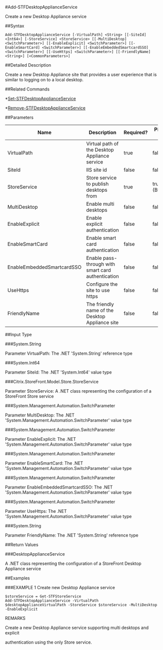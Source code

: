 #Add-STFDesktopApplianceService
Create a new Desktop Appliance service
##Syntax
```Add-STFDesktopApplianceService [-VirtualPath] <String> [[-SiteId] <Int64>] [-StoreService] <StoreService> [[-MultiDesktop] <SwitchParameter>] [[-EnableExplicit] <SwitchParameter>] [[-EnableSmartCard] <SwitchParameter>] [[-EnableEmbeddedSmartcardSSO] <SwitchParameter>] [[-UseHttps] <SwitchParameter>] [[-FriendlyName] <String>] [<CommonParameters>]
```
##Detailed Description
Create a new Desktop Appliance site that provides a user experience that is similar to logging on to a local desktop.
##Related Commands
*[Set-STFDesktopApplianceService](Set-STFDesktopApplianceService)
*[Remove-STFDesktopApplianceService](Remove-STFDesktopApplianceService)
##Parameters
|Name|Description|Required?|Pipeline Input||--|--|--|--||VirtualPath|Virtual path of the Desktop Appliance service|true|false||SiteId|IIS site id|false|false||StoreService|Store service to publish desktops from|true|true (ByValue)||MultiDesktop|Enable multi desktops|false|false||EnableExplicit|Enable explicit authentication|false|false||EnableSmartCard|Enable smart card authentication|false|false||EnableEmbeddedSmartcardSSO|Enable pass-through with smart card authentication|false|false||UseHttps|Configure the site to use https|false|false||FriendlyName|The friendly name of the Desktop Appliance site|false|false|##Input Type
###System.String
Parameter VirtualPath: The .NET 'System.String' reference type
###System.Int64
Parameter SiteId: The .NET 'System.Int64' value type
###Citrix.StoreFront.Model.Store.StoreService
Parameter StoreService: A .NET class representing the configuration of a StoreFront Store service
###System.Management.Automation.SwitchParameter
Parameter MultiDesktop: The .NET 'System.Management.Automation.SwitchParameter' value type
###System.Management.Automation.SwitchParameter
Parameter EnableExplicit: The .NET 'System.Management.Automation.SwitchParameter' value type
###System.Management.Automation.SwitchParameter
Parameter EnableSmartCard: The .NET 'System.Management.Automation.SwitchParameter' value type
###System.Management.Automation.SwitchParameter
Parameter EnableEmbeddedSmartcardSSO: The .NET 'System.Management.Automation.SwitchParameter' value type
###System.Management.Automation.SwitchParameter
Parameter UseHttps: The .NET 'System.Management.Automation.SwitchParameter' value type
###System.String
Parameter FriendlyName: The .NET 'System.String' reference type
##Return Values
###DesktopApplianceService
A .NET class representing the configuration of a StoreFront Desktop Appliance service
##Examples
###EXAMPLE 1 Create new Desktop Appliance service
```$storeService = Get-STFStoreService
Add-STFDesktopApplianceService -VirtualPath $desktopApplianceVirtualPath -StoreService $storeService -MultiDesktop -EnableExplicit
```
REMARKS
Create a new Desktop Appliance service supporting multi desktops and explicit
authentication using the only Store service.
